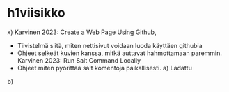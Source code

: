 # h1viisikko
x) Karvinen 2023: Create a Web Page Using Github,
- Tiivistelmä siitä, miten nettisivut voidaan luoda käyttäen githubia
- Ohjeet selkeät kuvien kanssa, mitkä auttavat hahmottamaan paremmin.
  Karvinen 2023: Run Salt Command Locally
- Ohjeet miten pyörittää salt komentoja paikallisesti.
a) Ladattu

b) 
